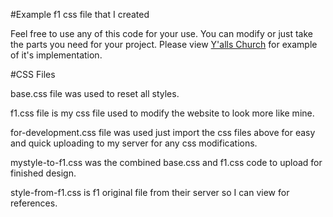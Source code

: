 #Example f1 css file that I created

Feel free to use any of this code for your use. You can modify or just take the parts you need for your project. Please view [Y'alls Church][1] for example of it's implementation.

#CSS Files

base.css file was used to reset all styles.

f1.css file is my css file used to modify the website to look more like mine.

for-development.css file was used just import the css files above for easy and quick uploading to my server for any css modifications.

mystyle-to-f1.css was the combined base.css and f1.css code to upload for finished design.

style-from-f1.css is f1 original file from their server so I can view for references.

[1]: http://bit.ly/kfA3ep